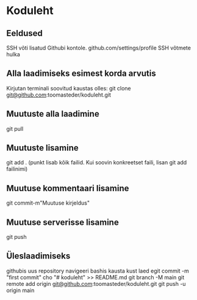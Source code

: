 # Koduleht

## Eeldused
SSH võti lisatud Githubi kontole. github.com/settings/profile SSH võtmete hulka

## Alla laadimiseks esimest korda arvutis
Kirjutan terminali soovitud kaustas olles:
git clone git@github.com:toomasteder/koduleht.git

## Muutuste alla laadimine
git pull

## Muutuste lisamine
git add . (punkt lisab kõik failid. Kui soovin konkreetset faili, lisan git add failinimi)

## Muutuse kommentaari lisamine
git commit-m"Muutuse kirjeldus"

## Muutuse serverisse lisamine
git push


## Üleslaadimiseks
githubis uus repository
navigeeri bashis kausta kust laed
  egit commit -m "first commit"
  cho "# koduleht" >> README.md
  git branch -M main
  git remote add origin git@github.com:toomasteder/koduleht.git
  git push -u origin main
